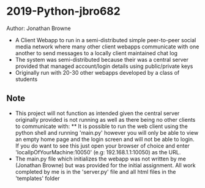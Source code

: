 # 2019-Python-jbro682
Author: Jonathan Browne

* A Client Webapp to run in a semi-distributed simple peer-to-peer social media network where many other client webapps communicate with one another
  to send messages to a locally client maintained chat log
* The system was semi-distributed because their was a central server provided that managed account/login details using public/private keys
* Originally run with 20-30 other webapps developed by a class of students

## Note
* This project will not function as intended given the central server originally provided is not running as well as there being no other clients to 
  communicate with:
** It is possible to run the web client using the python shell and running 'main.py' however you will only be able to view an empty home page and the login
   screen and will not be able to login. If you do want to see this just open your browser of choice and enter 'localIpOfYourMachine:10050' 
   (e.g: 192.168.1.1:10050) as the URL.
* The main.py file which initializes the webapp was not written by me (Jonathan Browne) but was provided for the initial assignment. All work completed by
  me is in the 'server.py' file and all html files in the 'templates' folder

